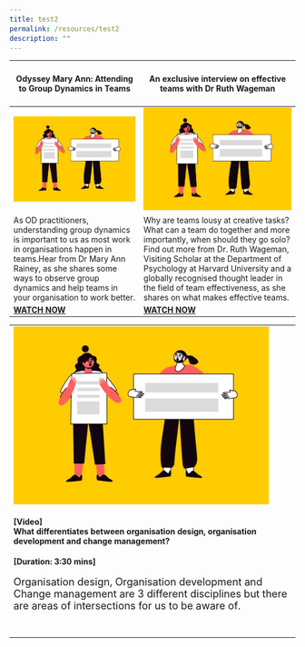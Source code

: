 ```yaml
---
title: test2
permalink: /resources/test2
description: ""
---
```

| <h4>Odyssey Mary Ann: Attending to Group Dynamics in Teams</H4> | <H4>An exclusive interview on effective teams with Dr Ruth Wageman</H4> | 
| -------- | -------- | 
| ![](/images/Change%20and%20transition.jpg)    | ![](/images/Change%20and%20transition.jpg) 
| As OD practitioners, understanding group dynamics is important to us as most work in organisations happen in teams.Hear from Dr Mary Ann Rainey, as she shares some ways to observe group dynamics and help teams in your organisation to work better. | Why are teams lousy at creative tasks? What can a team do together and more importantly, when should they go solo? Find out more from Dr. Ruth Wageman, Visiting Scholar at the Department of Psychology at Harvard University and a globally recognised thought leader in the field of team effectiveness, as she shares on what makes effective teams.| 
| [**WATCH NOW**](https://vimeo.com/130939928) | [**WATCH NOW**](https://vimeo.com/39463182) |



<table><tr><td><img src="/images/Change%20and%20transition.jpg" alt="employee engagement" width="450"><h4>[Video] <br>What differentiates between organisation design, organisation development and change management? </h4><strong>[Duration: 3:30 mins] </strong><br><br>
	    <font size="4">Organisation design, Organisation development and Change management are 3 different disciplines but there are areas of intersections for us to be aware of. <br><br><br></font></td>
